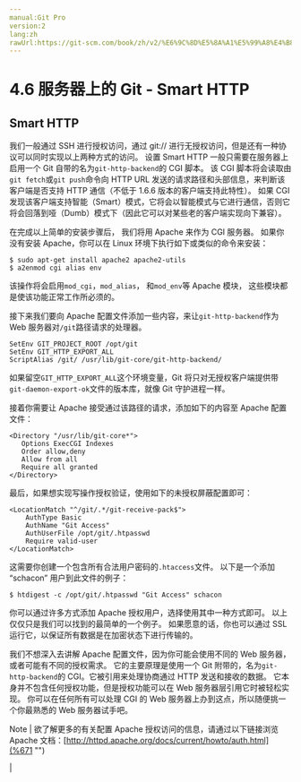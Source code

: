 ```yaml
---
manual:Git Pro
version:2
lang:zh
rawUrl:https://git-scm.com/book/zh/v2/%E6%9C%8D%E5%8A%A1%E5%99%A8%E4%B8%8A%E7%9A%84-Git-Smart-HTTP
---
```



# 4.6 服务器上的 Git - Smart HTTP

## Smart HTTP<a name="_smart_http"></a>


我们一般通过 SSH 进行授权访问，通过 git:// 进行无授权访问，但是还有一种协议可以同时实现以上两种方式的访问。 设置 Smart HTTP 一般只需要在服务器上启用一个 Git 自带的名为`git-http-backend`的 CGI 脚本。 该 CGI 脚本将会读取由`git fetch`或`git push`命令向 HTTP URL 发送的请求路径和头部信息，来判断该客户端是否支持 HTTP 通信（不低于 1.6.6 版本的客户端支持此特性）。 如果 CGI 发现该客户端支持智能（Smart）模式，它将会以智能模式与它进行通信，否则它将会回落到哑（Dumb）模式下（因此它可以对某些老的客户端实现向下兼容）。




在完成以上简单的安装步骤后， 我们将用 Apache 来作为 CGI 服务器。 如果你没有安装 Apache，你可以在 Linux 环境下执行如下或类似的命令来安装：



```
$ sudo apt-get install apache2 apache2-utils
$ a2enmod cgi alias env
```




该操作将会启用`mod_cgi`，`mod_alias`， 和`mod_env`等 Apache 模块， 这些模块都是使该功能正常工作所必须的。




接下来我们要向 Apache 配置文件添加一些内容，来让`git-http-backend`作为 Web 服务器对`/git`路径请求的处理器。



```
SetEnv GIT_PROJECT_ROOT /opt/git
SetEnv GIT_HTTP_EXPORT_ALL
ScriptAlias /git/ /usr/lib/git-core/git-http-backend/
```




如果留空`GIT_HTTP_EXPORT_ALL`这个环境变量，Git 将只对无授权客户端提供带`git-daemon-export-ok`文件的版本库，就像 Git 守护进程一样。




接着你需要让 Apache 接受通过该路径的请求，添加如下的内容至 Apache 配置文件：



```
<Directory "/usr/lib/git-core*">
   Options ExecCGI Indexes
   Order allow,deny
   Allow from all
   Require all granted
</Directory>
```




最后，如果想实现写操作授权验证，使用如下的未授权屏蔽配置即可：



```
<LocationMatch "^/git/.*/git-receive-pack$">
    AuthType Basic
    AuthName "Git Access"
    AuthUserFile /opt/git/.htpasswd
    Require valid-user
</LocationMatch>
```




这需要你创建一个包含所有合法用户密码的`.htaccess`文件。 以下是一个添加 “schacon” 用户到此文件的例子：



```
$ htdigest -c /opt/git/.htpasswd "Git Access" schacon
```




你可以通过许多方式添加 Apache 授权用户，选择使用其中一种方式即可。 以上仅仅只是我们可以找到的最简单的一个例子。 如果愿意的话，你也可以通过 SSL 运行它，以保证所有数据是在加密状态下进行传输的。




我们不想深入去讲解 Apache 配置文件，因为你可能会使用不同的 Web 服务器，或者可能有不同的授权需求。 它的主要原理是使用一个 Git 附带的，名为`git-http-backend`的 CGI。它被引用来处理协商通过 HTTP 发送和接收的数据。 它本身并不包含任何授权功能，但是授权功能可以在 Web 服务器层引用它时被轻松实现。 你可以在任何所有可以处理 CGI 的 Web 服务器上办到这点，所以随便挑一个你最熟悉的 Web 服务器试手吧。


Note | 欲了解更多的有关配置 Apache 授权访问的信息，请通过以下链接浏览 Apache 文档：[http://httpd.apache.org/docs/current/howto/auth.html](%671 "") 


|



